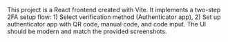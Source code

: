 <!-- Use this file to provide workspace-specific custom instructions to Copilot. For more details, visit https://code.visualstudio.com/docs/copilot/copilot-customization#_use-a-githubcopilotinstructionsmd-file -->

This project is a React frontend created with Vite. It implements a two-step 2FA setup flow: 1) Select verification method (Authenticator app), 2) Set up authenticator app with QR code, manual code, and code input. The UI should be modern and match the provided screenshots.
